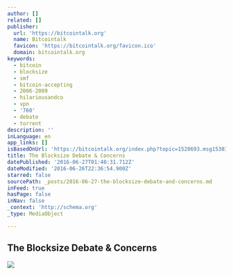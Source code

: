 ```yaml
---
author: []
related: []
publisher:
  url: 'https://bitcointalk.org'
  name: Bitcointalk
  favicon: 'https://bitcointalk.org/favicon.ico'
  domain: bitcointalk.org
keywords:
  - bitcoin
  - blocksize
  - smf
  - bitcoin-accepting
  - 2006-2009
  - hilariousandco
  - vpn
  - '760'
  - debate
  - torrent
description: ''
inLanguage: en
app_links: []
isBasedOnUrl: 'https://bitcointalk.org/index.php?topic=1520693.msg15303746'
title: The Blocksize Debate & Concerns
datePublished: '2016-06-27T01:40:31.712Z'
dateModified: '2016-06-26T22:36:54.900Z'
starred: false
sourcePath: _posts/2016-06-27-the-blocksize-debate-and-concerns.md
inFeed: true
hasPage: false
inNav: false
_context: 'http://schema.org'
_type: MediaObject

---
```

<article style=""><h1>The Blocksize Debate &amp; Concerns</h1><img src="https://bitcointalk.org/useravatars/avatar_507008.png" /></article>